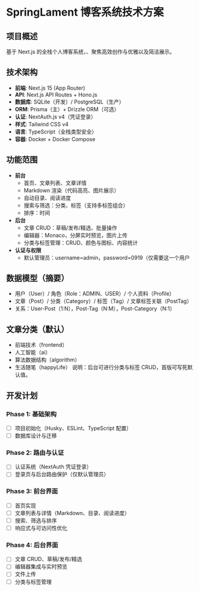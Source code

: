 # SpringLament 博客系统技术方案

## 项目概述
基于 Next.js 的全栈个人博客系统，、聚焦高效创作与优雅以及简洁展示。

## 技术架构
- **前端**: Next.js 15 (App Router)
- **API**: Next.js API Routes + Hono.js
- **数据库**: SQLite（开发）/ PostgreSQL（生产）
- **ORM**: Prisma（主）+ Drizzle ORM（可选）
- **认证**: NextAuth.js v4（凭证登录）
- **样式**: Tailwind CSS v4
- **语言**: TypeScript（全栈类型安全）
- **容器**: Docker + Docker Compose

## 功能范围
- **前台**
  - 首页、文章列表、文章详情
  - Markdown 渲染（代码高亮、图片展示）
  - 自动目录、阅读进度
  - 搜索与筛选：分类、标签（支持多标签组合）
  - 排序：时间
- **后台**
  - 文章 CRUD：草稿/发布/精选、批量操作
  - 编辑器：Monaco，分屏实时预览，图片上传
  - 分类与标签管理：CRUD、颜色与图标、内容统计
- **认证与权限**
  - 默认管理员：username=admin，password=0919（仅需要这一个用户

## 数据模型（摘要）
- 用户（User）/ 角色（Role：ADMIN、USER）/ 个人资料（Profile）
- 文章（Post）/ 分类（Category）/ 标签（Tag）/ 文章标签关联（PostTag）
- 关系：User-Post（1:N），Post-Tag（N:M），Post-Category（N:1）

## 文章分类（默认）
- 前端技术（frontend）
- 人工智能（ai）
- 算法数据结构（algorithm）
- 生活随笔（happyLife）
说明：后台可进行分类与标签 CRUD，首版可写死默认值。

## 开发计划
### Phase 1: 基础架构
- [ ] 项目初始化（Husky、ESLint、TypeScript 配置）
- [ ] 数据库设计与迁移

### Phase 2: 路由与认证
- [ ] 认证系统（NextAuth 凭证登录）
- [ ] 登录页与后台路由保护（仅默认管理员）

### Phase 3: 前台界面
- [ ] 首页实现
- [ ] 文章列表与详情（Markdown、目录、阅读进度）
- [ ] 搜索、筛选与排序
- [ ] 响应式与可访问性优化

### Phase 4: 后台界面
- [ ] 文章 CRUD、草稿/发布/精选
- [ ] 编辑器集成与实时预览
- [ ] 文件上传
- [ ] 分类与标签管理
<!-- 
### Phase 5: 其他与上线
- [ ] 国际化完善（可选）
- [ ] SEO 与性能优化（SSG/缓存/图片优化）
- [ ] Docker 部署与环境配置（PostgreSQL、Redis 可选）
- [ ] 监控与数据备份 -->


